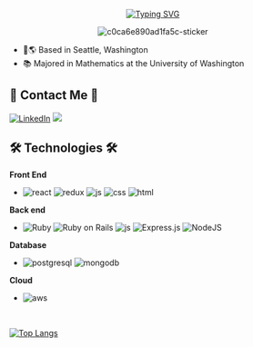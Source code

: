 <p align="center">
  <a href="https://git.io/typing-svg">
    <img src="https://readme-typing-svg.demolab.com/?lines=Welcome+to+Sohyun's+Github;&size=40&width=700&height=100" alt="Typing SVG">
  </a>
</p>

<p align="center">
  <img src="https://github.com/shjang1025/shjang1025/assets/26673070/f3df8d35-99fb-4d17-b831-64b995b3338b" alt="c0ca6e890ad1fa5c-sticker">
</p>



- 📍🌎 Based in Seattle, Washington
- 📚 Majored in Mathematics at the University of Washington

## 🫧 Contact Me 🫧
[![LinkedIn](https://img.shields.io/badge/linkedin-0A66C2?style=for-the-badge&logo=linkedin&logoColor=white)](https://www.linkedin.com/in/sohyun-jang-469918115/)
<img src="https://img.shields.io/badge/gmail-EA4335?style=for-the-badge&logo=gmail&logoColor=white">




## 🛠️ Technologies 🛠️
**Front End**
- ![react](https://img.shields.io/badge/React-20232A?style=for-the-badge&logo=react&logoColor=61DAFB)
![redux](https://img.shields.io/badge/Redux-593D88?style=for-the-badge&logo=redux&logoColor=white)
![js](https://img.shields.io/badge/JavaScript-323330?style=for-the-badge&logo=javascript&logoColor=F7DF1E)
![css](https://img.shields.io/badge/CSS3-1572B6?style=for-the-badge&logo=css3&logoColor=white)
![html](https://img.shields.io/badge/HTML5-E34F26?style=for-the-badge&logo=html5&logoColor=white)

**Back end**

- ![Ruby](https://img.shields.io/badge/ruby-CC342D?style=for-the-badge&logo=ruby&logoColor=white)
![Ruby on Rails](https://img.shields.io/badge/Rails-D30001?style=for-the-badge&logo=rubyonrails&logoColor=white)
![js](https://img.shields.io/badge/JavaScript-323330?style=for-the-badge&logo=javascript&logoColor=F7DF1E)
![Express.js](https://img.shields.io/badge/express.js-%23404d59.svg?style=for-the-badge&logo=express&logoColor=%2361DAFB)
![NodeJS](https://img.shields.io/badge/node.js-6DA55F?style=for-the-badge&logo=node.js&logoColor=white)

**Database**
- ![postgresql](https://img.shields.io/badge/postgresql-4169E1?style=for-the-badge&logo=postgresql&logoColor=white)
![mongodb](https://img.shields.io/badge/mongodb-47A248?style=for-the-badge&logo=mongodb&logoColor=white)

**Cloud**
  - ![aws](https://img.shields.io/badge/Amazon_AWS-232F3E?style=for-the-badge&logo=amazon-aws&logoColor=white)

</br>

[![Top Langs](https://github-readme-stats.vercel.app/api/top-langs/?username=shjang1025&layout=donut)](https://github.com/shjang1025/github-readme-stats)
